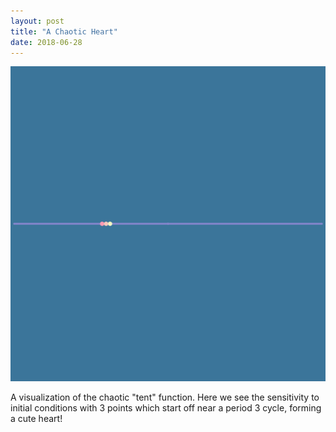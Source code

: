 ```yaml
---
layout: post
title: "A Chaotic Heart"
date: 2018-06-28
---
```


<!-- <div style="text-align:center;"><img style="max-width:100%;" src="/data/chaos_hearts_gifs/chaotic_heart.gif"></div> -->
<div style="text-align:center;"><img title="For Kayla ❤️" style="max-width:100%;" src="/data/chaos_hearts_gifs/chaotic_heart_new.gif"></div>

A visualization of the chaotic "tent" function. Here we see the sensitivity to initial conditions with 3 points which start off near a period 3 cycle, forming a cute heart!